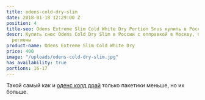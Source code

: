```yaml
---
title: odens-cold-dry-slim
date: 2018-01-18 12:29:00 Z
position: 4
title-seo: Odens Extreme Slim Cold White Dry Portion Snus купить в России
descr: Купить cнюс Odens Cold Dry Slim в России с отправкой в Москву, СПБ и другие
  регионы
product-name: Odens Extreme Slim Cold White Dry
price: 400
image: "/uploads/odens-cold-dry-slim.jpg"
has_availability: true
portions: 16-17
---
```


Такой самый как и [оденс колд драй](/odens-cold-dry.html) только пакетики меньше, но их больше.